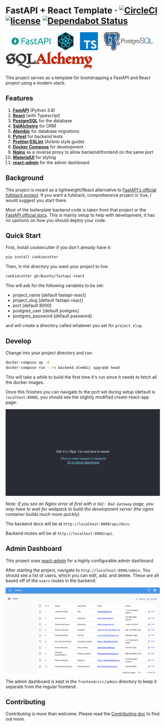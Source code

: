 # FastAPI + React Template · [![CircleCI](https://circleci.com/gh/Buuntu/fastapi-react.svg?style=shield)](https://circleci.com/gh/Buuntu/fastapi-react) [![license](https://img.shields.io/github/license/peaceiris/actions-gh-pages.svg)](LICENSE) [![Dependabot Status](https://img.shields.io/badge/Dependabot-active-brightgreen.svg)](https://dependabot.com)

<img src="assets/fastapi-logo.png" alt="fastapi-logo" height="60" /> <img
src="assets/react-logo.png" alt="react-logo" height="60" /> &nbsp; &nbsp; <img
src="assets/typescript.png" alt="react-logo" height="60" /> &nbsp;&nbsp;&nbsp;
<img src="assets/postgres.png" alt="react-logo" height="60" />
&nbsp;&nbsp;
<img src="assets/sql-alchemy.png" alt="sql-alchemy" height="60" />

This project serves as a template for bootstrapping a FastAPI and React project
using a modern stack.

## Features

1. **[FastAPI](https://fastapi.tiangolo.com/)** (Python 3.8)
2. **[React](https://reactjs.org/)** (with Typescript)
3. **[PostgreSQL](https://www.postgresql.org/)** for the database
4. **[SqlAlchemy](https://www.sqlalchemy.org/)** for ORM
5. **[Alembic](https://alembic.sqlalchemy.org/en/latest/)** for database
   migrations
6. **[Pytest](https://docs.pytest.org/en/latest/)** for backend tests
7. **[Prettier](https://prettier.io/)**/**[ESLint](https://eslint.org/)**
   (Airbnb style guide)
8. **[Docker Compose](https://docs.docker.com/compose/)** for development
9. **[Nginx](https://www.nginx.com/)** as a reverse proxy to allow
   backend/frontend on the same port
10. [**MaterialUI**](https://material-ui.com/) for styling
11. [**react-admin**](https://github.com/marmelab/react-admin) for the admin
    dashboard

## Background

This project is meant as a lightweight/React alternative to [FastAPI's official
fullstack project](https://github.com/tiangolo/full-stack-fastapi-postgresql).
If you want a fullstack, comprehensive project in Vue, I would suggest you start
there.

Most of the boilerplate backend code is taken from that project or the [FastAPI
official docs](https://fastapi.tiangolo.com/). This is mainly setup to help with
development, it has no opinions on how you should deploy your code.

## Quick Start

First, install cookiecutter if you don't already have it:

```bash
pip install cookiecutter
```

Then, in the directory you want your project to live:

```bash
cookiecutter gh:Buuntu/fastapi-react
```

This will ask for the following variables to be set:

- project_name [default fastapi-react]
- project_slug [default fastapi-react]
- port [default 8000]
- postgres_user [default postgres]
- postgres_password [default password]

and will create a directory called whatever you set for `project_slug`.

## Develop

Change into your project directory and run:

```bash
docker-compose up -d
docker-compose run --rm backend alembic upgrade head
```

This will take a while to build the first time it's run since it needs to fetch
all the docker images.

Once this finishes you can navigate to the port set during setup (default is
`localhost:8000`), you should see the slightly modified create-react-app page:

![default create-react-app](assets/create-react-app.png)

*Note: If you see an Nginx error at first with a `502: Bad Gateway` page, you
may  have to wait for webpack to build the development server (the nginx
container builds much more quickly).*

The backend docs will be at `http://localhost:8000/api/docs`.

Backend routes will be at `http://localhost:8000/api`.

## Admin Dashboard

This project uses [react-admin](https://marmelab.com/react-admin/) for a highly
configurable admin dashboard.

After starting the project, navigate to `http://localhost:8000/admin`.  You
should see a list of users, which you can edit, add, and delete. These are all
based off of the `users` routes in the backend.

![React Admin Dashboard](assets/admin-dashboard.png)

The admin dashboard is kept in the `frontend/src/admin` directory to keep it
separate from the regular frontend.

## Contributing

Contributing is more than welcome.  Please read the [Contributing
doc](CONTRIBUTING.md) to find out more.

